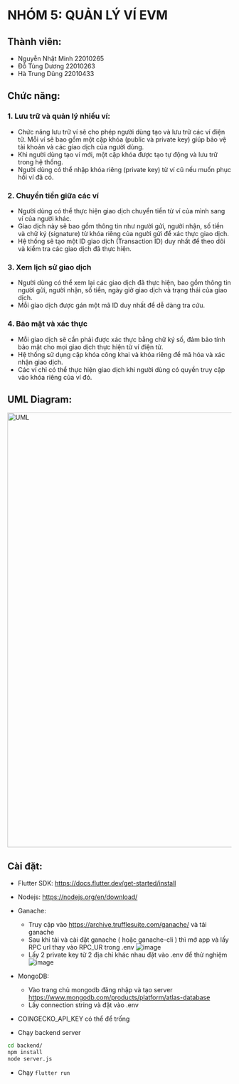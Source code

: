 # NHÓM 5: QUẢN LÝ VÍ EVM 

## Thành viên:
- Nguyễn Nhật Minh 22010265
- Đỗ Tùng Dương 22010263
- Hà Trung Dũng 22010433

## Chức năng:
### 1. Lưu trữ và quản lý nhiều ví:
- Chức năng lưu trữ ví sẽ cho phép người dùng tạo và lưu trữ các ví điện tử. Mỗi ví sẽ bao gồm một cặp khóa (public và private key) giúp bảo vệ tài khoản và các giao dịch của người dùng.
- Khi người dùng tạo ví mới, một cặp khóa được tạo tự động và lưu trữ trong hệ thống.
- Người dùng có thể nhập khóa riêng (private key) từ ví cũ nếu muốn phục hồi ví đã có.

### 2. Chuyển tiền giữa các ví
- Người dùng có thể thực hiện giao dịch chuyển tiền từ ví của mình sang ví của người khác.
- Giao dịch này sẽ bao gồm thông tin như người gửi, người nhận, số tiền và chữ ký (signature) từ khóa riêng của người gửi để xác thực giao dịch.
- Hệ thống sẽ tạo một ID giao dịch (Transaction ID) duy nhất để theo dõi và kiểm tra các giao dịch đã thực hiện.

### 3. Xem lịch sử giao dịch
- Người dùng có thể xem lại các giao dịch đã thực hiện, bao gồm thông tin người gửi, người nhận, số tiền, ngày giờ giao dịch và trạng thái của giao dịch.
- Mỗi giao dịch được gán một mã ID duy nhất để dễ dàng tra cứu.

### 4. Bảo mật và xác thực
- Mỗi giao dịch sẽ cần phải được xác thực bằng chữ ký số, đảm bảo tính bảo mật cho mọi giao dịch thực hiện từ ví điện tử.
- Hệ thống sử dụng cặp khóa công khai và khóa riêng để mã hóa và xác nhận giao dịch.
- Các ví chỉ có thể thực hiện giao dịch khi người dùng có quyền truy cập vào khóa riêng của ví đó.

## UML Diagram:
<img width="978" alt="UML" src="https://uml.planttext.com/plantuml/png/bLPDRzim3Bq7o7yGV78nPpli5Wpz2hOkM0_3kg67OGTLPceXjkH9ShQWw7yV9Tkn9DihcW298lAHV7mIdKjjg39DLIuNUiz5JHMjICa5c6CDH2fJoEN2lbb9jIRtj2p1aAVbWk1hHMYUAz1wJUwCukAntwuLFr03N-0OMy0KeAugsGYp9hbi7aheJU7lzlDDbp4T8cQaHY_ES7dMEnqapyaE32kkQKa5WtJ2z5Ln1fk2YiVON4gQVrTKQCeCbq9Ry_D0sZCDp7TALkkkkdxFo7Y7Tan5K_LRET88kzBNukL9RVWC0sPTYCpX9bZTKFq985N0W1z0PRR3RNz3Pmt2vpW3y5Xl91StmFRo3jG1E-U9NlC9PPMK9jvxe1f-g3BUBe3ce7J8FiutQDGUYmlo26QZZhMHJicKkVKspmXhb0B1ZYyWEkqdSTDoZwZF468b1ojpOKpzTkD-p4hRqtlod2-w2C-XPam1YkwhPeRroVMMQ_F1SpgtjFtZV7syG_51fTfzlGRu3HYlRMNslBIhry2lsl6GTcCYxFD7EmgWgKPDLZMREZJOhirSdzrWwQttyF0-DBA2Sh7DruJ7maH5f6tkpCjs5hYsDyKoxIVDm6ti1jhm2YNiBcdR_umCTu-6DxLbFBghU0voh8JJKcVanI0USYjsKc41kBo8r4dDtyzK5oVKTIdPtlEtxhTOkZRE4arCLaeDfp6Pj4Cl8QlLEKcy90aEzQGznVhTxmOK1vsWV-0IWpef75RJ0sWSWqcS99uMpjiDHFIlxMqVGIAf7QAh2U-r4zDYHcuEt4T2J5FRKHnWndocabdbD3bmEfzcr3ifTbnLSTFcGGEdn2eJtx7LpuBdU9P-DJKY-sTLzrG_6NFvHw0vxl7OqKM9Sio6yyfSBlndwdySJp4dXd9OHH1zkRZ4NkE_cdy0" />

## Cài đặt:
- Flutter SDK: https://docs.flutter.dev/get-started/install
- Nodejs: https://nodejs.org/en/download/

- Ganache:
  - Truy cập vào https://archive.trufflesuite.com/ganache/ và tải ganache
  - Sau khi tải và cài đặt ganache ( hoặc ganache-cli ) thì mở app và lấy RPC url thay vào RPC_UR trong .env
![image](https://github.com/user-attachments/assets/b32aa69f-f5dd-49c4-b05d-11d0c444c387)
  - Lấy 2 private key từ 2 địa chỉ khác nhau đặt vào .env để thử nghiệm
![image](https://github.com/user-attachments/assets/80ffdcbe-c708-4b76-a36c-3576b30d2b5c)
- MongoDB:
  - Vào trang chủ mongodb đăng nhập và tạo server https://www.mongodb.com/products/platform/atlas-database
  - Lấy connection string và đặt vào .env
- COINGECKO_API_KEY có thể để trống

- Chạy backend server
```sh
cd backend/
npm install
node server.js
```

- Chạy `flutter run`